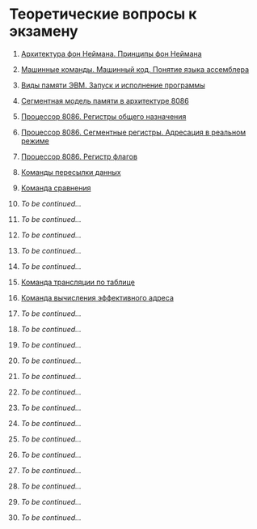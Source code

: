 # Теоретические вопросы к экзамену

01. [Архитектура фон Неймана. Принципы фон Неймана
](question-01.md)

02. [Машинные команды. Машинный код. Понятие языка ассемблера
](question-02.md)

03. [Виды памяти ЭВМ. Запуск и исполнение программы
](question-03.md)

04. [Сегментная модель памяти в архитектуре 8086
](question-04.md)

05. [Процессор 8086. Регистры общего назначения
](question-05.md)

06. [Процессор 8086. Сегментные регистры. Адресация в реальном режиме
](question-06.md)

07. [Процессор 8086. Регистр флагов
](question-07.md)

08. [Команды пересылки данных
](question-08.md)

09. [Команда сравнения
](question-09.md)

10. _To be continued..._
11. _To be continued..._
12. _To be continued..._
13. _To be continued..._
14. _To be continued..._

15. [Команда трансляции по таблице
](question-15.md)

16. [Команда вычисления эффективного адреса
](question-16.md)

17. _To be continued..._
18. _To be continued..._
19. _To be continued..._
20. _To be continued..._
21. _To be continued..._
22. _To be continued..._
23. _To be continued..._
24. _To be continued..._
25. _To be continued..._
26. _To be continued..._
27. _To be continued..._
28. _To be continued..._
29. _To be continued..._
30. _To be continued..._
